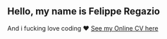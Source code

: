 ## Hello, my name is Felippe Regazio

And i fucking love coding :heart: [See my Online CV here](http://felippe-regazio.github.io/)
